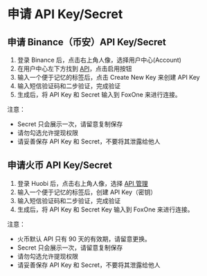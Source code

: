 # 申请 API Key/Secret

## 申请 Binance（币安）API Key/Secret

1. 登录 Binance 后，点击右上角人像，选择用户中心(Account)
2. 在用户中心左下方找到 [API](https://www.binance.com/userCenter/createApi.html)，点击启用按钮
3. 输入一个便于记忆的标签后，点击 Create New Key 来创建 API Key
3. 输入短信验证码和二步验证，完成验证
5. 生成后，将 API Key 和 Secret 输入到 FoxOne 来进行连接。

注意：

- Secret 只会展示一次，请留意复制保存
- 请勿勾选允许提现权限
- 请妥善保存 API Key 和 Secret，不要将其泄露给他人

## 申请火币 API Key/Secret

1. 登录 Huobi 后，点击右上角人像，选择 [API 管理](https://www.huobi.pro/apikey/)
2. 输入一个便于记忆的标签后，创建 API Key（密钥）
3. 输入短信验证码和二步验证，完成验证
4. 生成后，将 API Key 和 Secret Key 输入到 FoxOne 来进行连接。

注意：

- 火币默认 API 只有 90 天的有效期，请留意更换。
- Secret 只会展示一次，请留意复制保存
- 请勿勾选允许提现权限
- 请妥善保存 API Key 和 Secret，不要将其泄露给他人
